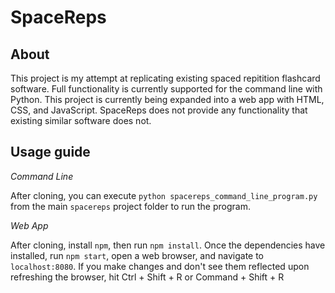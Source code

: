 # SpaceReps
## About
This project is my attempt at replicating existing spaced repitition flashcard software.
Full functionality is currently supported for the command line with Python.
This project is currently being expanded into a web app with HTML, CSS, and JavaScript.
SpaceReps does not provide any functionality that existing similar software does not.

## Usage guide
*Command Line*

After cloning, you can execute `python spacereps_command_line_program.py` from the main `spacereps` project folder to run the program.

*Web App*

After cloning, install `npm`, then run `npm install`. Once the dependencies have installed, run `npm start`, open a web browser, and navigate to `localhost:8080`.
If you make changes and don't see them reflected upon refreshing the browser, hit Ctrl + Shift + R or Command + Shift + R
